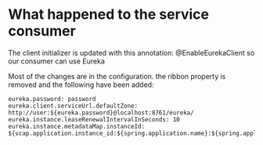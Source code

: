 # What happened to the service consumer
The client initializer is updated with this annotation: @EnableEurekaClient so our consumer can use Eureka

Most of the changes are in the configuration. the ribbon property is removed and the following have been added:
```
eureka.password: password
eureka.client.serviceUrl.defaultZone: http://user:${eureka.password}@localhost:8761/eureka/
eureka.instance.leaseRenewalIntervalInSeconds: 10
eureka.instance.metadataMap.instanceId: ${vcap.application.instance_id:${spring.application.name}:${spring.application.instance_id:${server.port}}}
```
